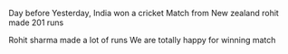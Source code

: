 Day before Yesterday, India won a cricket Match from New zealand
rohit made 201 runs

Rohit sharma made a lot of runs
We are totally happy for winning match
